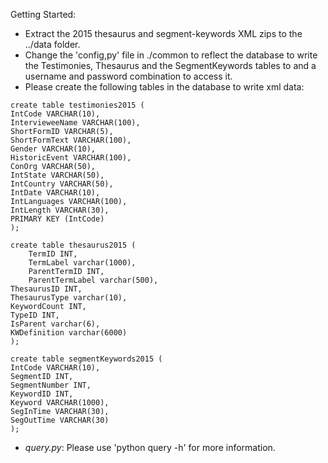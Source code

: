 

Getting Started:
- Extract the 2015 thesaurus and segment-keywords XML zips to the ../data folder. 
- Change the 'config,py' file in ./common to reflect the database to write the 
Testimonies, Thesaurus and the SegmentKeywords tables to and a username and password combination to access it. 
- Please create the following tables in the database to write xml data:

```
create table testimonies2015 ( 
IntCode VARCHAR(10),  
IntervieweeName VARCHAR(100), 
ShortFormID VARCHAR(5), 
ShortFormText VARCHAR(100), 
Gender VARCHAR(10), 
HistoricEvent VARCHAR(100), 
ConOrg VARCHAR(50), 
IntState VARCHAR(50),  
IntCountry VARCHAR(50), 
IntDate VARCHAR(10), 
IntLanguages VARCHAR(100), 
IntLength VARCHAR(30), 
PRIMARY KEY (IntCode)
);
```

```
create table thesaurus2015 (
    TermID INT, 
    TermLabel varchar(1000), 
    ParentTermID INT, 
    ParentTermLabel varchar(500), 
ThesaurusID INT, 
ThesaurusType varchar(10), 
KeywordCount INT, 
TypeID INT, 
IsParent varchar(6), 
KWDefinition varchar(6000)
); 
```

```
create table segmentKeywords2015 (
IntCode VARCHAR(10), 
SegmentID INT, 
SegmentNumber INT, 
KeywordID INT, 
Keyword VARCHAR(1000), 
SegInTime VARCHAR(30), 
SegOutTime VARCHAR(30)
);
```
- *query.py*: Please use 'python query -h' for more information. 

